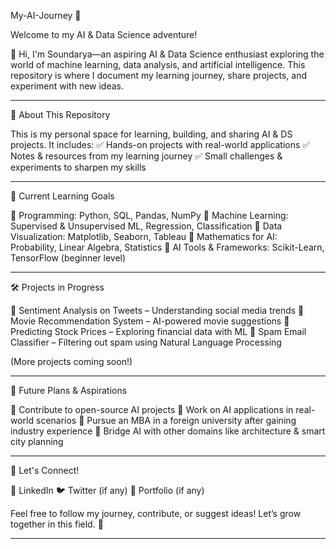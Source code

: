 My-AI-Journey 🌟

Welcome to my AI & Data Science adventure!

👋 Hi, I'm Soundarya—an aspiring AI & Data Science enthusiast exploring the world of machine learning, data analysis, and artificial intelligence. This repository is where I document my learning journey, share projects, and experiment with new ideas.


---

🚀 About This Repository

This is my personal space for learning, building, and sharing AI & DS projects. It includes:
✅ Hands-on projects with real-world applications
✅ Notes & resources from my learning journey
✅ Small challenges & experiments to sharpen my skills


---

📖 Current Learning Goals

🔹 Programming: Python, SQL, Pandas, NumPy
🔹 Machine Learning: Supervised & Unsupervised ML, Regression, Classification
🔹 Data Visualization: Matplotlib, Seaborn, Tableau
🔹 Mathematics for AI: Probability, Linear Algebra, Statistics
🔹 AI Tools & Frameworks: Scikit-Learn, TensorFlow (beginner level)


---

🛠️ Projects in Progress

🔹 Sentiment Analysis on Tweets – Understanding social media trends
🔹 Movie Recommendation System – AI-powered movie suggestions
🔹 Predicting Stock Prices – Exploring financial data with ML
🔹 Spam Email Classifier – Filtering out spam using Natural Language Processing

(More projects coming soon!)


---

🌱 Future Plans & Aspirations

🔹 Contribute to open-source AI projects
🔹 Work on AI applications in real-world scenarios
🔹 Pursue an MBA in a foreign university after gaining industry experience
🔹 Bridge AI with other domains like architecture & smart city planning


---

📌 Let's Connect!

💼 LinkedIn
🐦 Twitter (if any)
📂 Portfolio (if any)

Feel free to follow my journey, contribute, or suggest ideas! Let’s grow together in this field. 🚀

---
